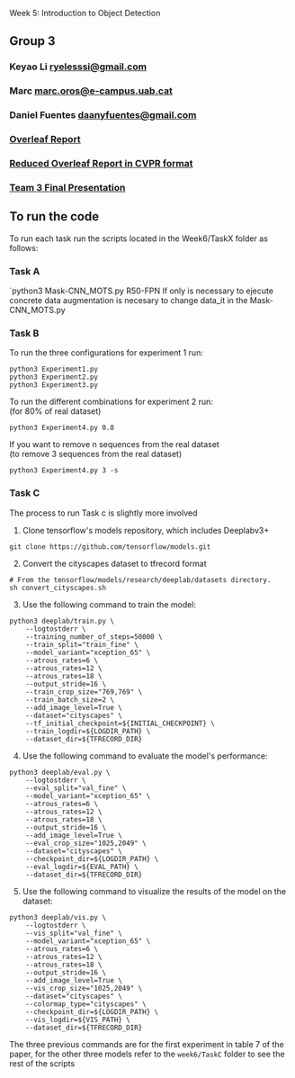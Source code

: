Week 5: Introduction to Object Detection 
## Group 3
### Keyao Li ryelesssi@gmail.com
### Marc marc.oros@e-campus.uab.cat
### Daniel Fuentes daanyfuentes@gmail.com
### [Overleaf Report](https://www.overleaf.com/read/djsbfhpnqrqy "Overleaf")
### [Reduced Overleaf Report in CVPR format](https://www.overleaf.com/read/zxfqkmdjxwbm "Overleaf")

### [Team 3 Final Presentation](https://drive.google.com/file/d/16BY1adIj2M8w-ts9S3_6PGbf2ruWarIF/view?usp=sharing "Team3 Presentation")

## To run the code
To run each task run the scripts located in the Week6/TaskX folder as follows:


### Task A
`python3 Mask-CNN_MOTS.py R50-FPN
If only is necessary to ejecute concrete data augmentation is necesary to change data_it in the Mask-CNN_MOTS.py
### Task B
To run the three configurations for experiment 1 run:
<pre><code>python3 Experiment1.py
python3 Experiment2.py
python3 Experiment3.py</code></pre>

To run the different combinations for experiment 2 run:\
(for 80% of real dataset)
<pre><code>python3 Experiment4.py 0.8</code></pre>

If you want to remove n sequences from the real dataset\
(to remove 3 sequences from the real dataset)
<pre><code>python3 Experiment4.py 3 -s</code></pre>

### Task C
The process to run Task c is slightly more involved

1. Clone tensorflow's models repository, which includes Deeplabv3+
<pre><code>git clone https://github.com/tensorflow/models.git</code></pre>

2. Convert the cityscapes dataset to tfrecord format
    
<pre><code># From the tensorflow/models/research/deeplab/datasets directory.
sh convert_cityscapes.sh</code></pre>

3. Use the following command to train the model:

<pre><code>python3 deeplab/train.py \
    --logtostderr \
    --training_number_of_steps=50000 \
    --train_split="train_fine" \
    --model_variant="xception_65" \
    --atrous_rates=6 \
    --atrous_rates=12 \
    --atrous_rates=18 \
    --output_stride=16 \
    --train_crop_size="769,769" \
    --train_batch_size=2 \
    --add_image_level=True \
    --dataset="cityscapes" \
    --tf_initial_checkpoint=${INITIAL_CHECKPOINT} \
    --train_logdir=${LOGDIR_PATH} \
    --dataset_dir=${TFRECORD_DIR}</code></pre>

4. Use the following command to evaluate the model's performance:

<pre><code>python3 deeplab/eval.py \
    --logtostderr \
    --eval_split="val_fine" \
    --model_variant="xception_65" \
    --atrous_rates=6 \
    --atrous_rates=12 \
    --atrous_rates=18 \
    --output_stride=16 \
    --add_image_level=True \
    --eval_crop_size="1025,2049" \
    --dataset="cityscapes" \
    --checkpoint_dir=${LOGDIR_PATH} \
    --eval_logdir=${EVAL_PATH} \
    --dataset_dir=${TFRECORD_DIR}</code></pre>

5. Use the following command to visualize the results of the model on the dataset:

<pre><code>python3 deeplab/vis.py \
    --logtostderr \
    --vis_split="val_fine" \
    --model_variant="xception_65" \
    --atrous_rates=6 \
    --atrous_rates=12 \
    --atrous_rates=18 \
    --output_stride=16 \
    --add_image_level=True \
    --vis_crop_size="1025,2049" \
    --dataset="cityscapes" \
    --colormap_type="cityscapes" \
    --checkpoint_dir=${LOGDIR_PATH} \
    --vis_logdir=${VIS_PATH} \
    --dataset_dir=${TFRECORD_DIR}</code></pre>

The three previous commands are for the first experiment in table 7 of the paper, for the other three models refer to the `week6/TaskC` folder to see the rest of the scripts
